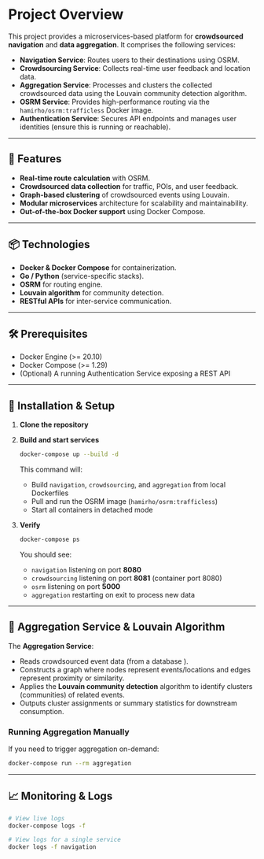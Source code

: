 # Project Overview

This project provides a microservices-based platform for **crowdsourced navigation** and **data aggregation**. It comprises the following services:

- **Navigation Service**: Routes users to their destinations using OSRM.
- **Crowdsourcing Service**: Collects real-time user feedback and location data.
- **Aggregation Service**: Processes and clusters the collected crowdsourced data using the Louvain community detection algorithm.
- **OSRM Service**: Provides high-performance routing via the `hamirho/osrm:trafficless` Docker image.
- **Authentication Service**: Secures API endpoints and manages user identities (ensure this is running or reachable).

---

## 🚀 Features

- **Real-time route calculation** with OSRM.
- **Crowdsourced data collection** for traffic, POIs, and user feedback.
- **Graph-based clustering** of crowdsourced events using Louvain.
- **Modular microservices** architecture for scalability and maintainability.
- **Out-of-the-box Docker support** using Docker Compose.

---

## 📦 Technologies

- **Docker & Docker Compose** for containerization.
- **Go  / Python** (service-specific stacks).
- **OSRM** for routing engine.
- **Louvain algorithm** for community detection.
- **RESTful APIs** for inter-service communication.

---


## 🛠 Prerequisites

- Docker Engine (>= 20.10)
- Docker Compose (>= 1.29)
- (Optional) A running Authentication Service exposing a REST API

---

## 🔧 Installation & Setup

1. **Clone the repository**


2. **Build and start services**
   ```bash
   docker-compose up --build -d
   ```
   This command will:
   - Build `navigation`, `crowdsourcing`, and `aggregation` from local Dockerfiles
   - Pull and run the OSRM image (`hamirho/osrm:trafficless`)
   - Start all containers in detached mode

3. **Verify**
   ```bash
   docker-compose ps
   ```
   You should see:
   - `navigation` listening on port **8080**
   - `crowdsourcing` listening on port **8081** (container port 8080)
   - `osrm` listening on port **5000**
   - `aggregation` restarting on exit to process new data



---

## 🧮 Aggregation Service & Louvain Algorithm

The **Aggregation Service**:

- Reads crowdsourced event data (from a database ).
- Constructs a graph where nodes represent events/locations and edges represent proximity or similarity.
- Applies the **Louvain community detection** algorithm to identify clusters (communities) of related events.
- Outputs cluster assignments or summary statistics for downstream consumption.

### Running Aggregation Manually

If you need to trigger aggregation on-demand:
```bash
docker-compose run --rm aggregation
```


---

## 📈 Monitoring & Logs

```bash
# View live logs
docker-compose logs -f

# View logs for a single service
docker logs -f navigation
```



